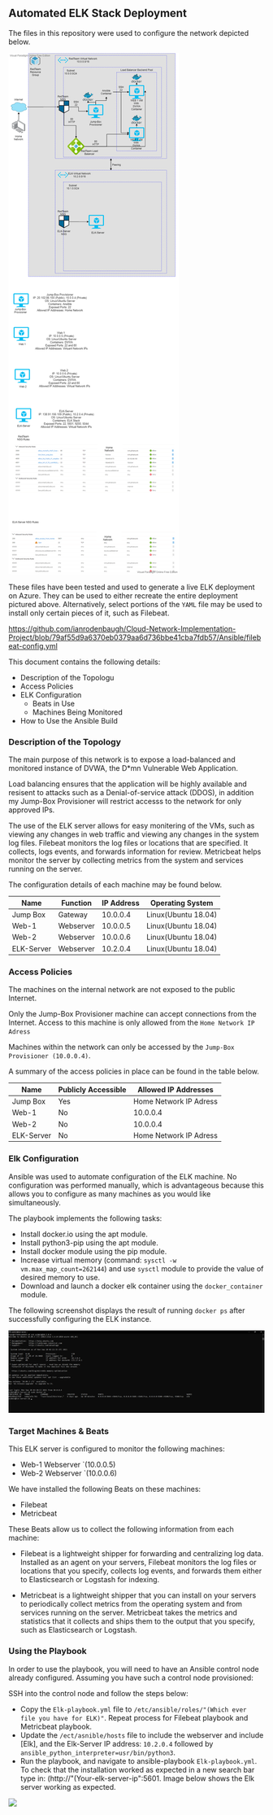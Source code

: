 ## Automated ELK Stack Deployment

The files in this repository were used to configure the network depicted below.

![](Images/NetworkDiagram.png)

These files have been tested and used to generate a live ELK deployment on Azure. They can be used to either recreate the entire deployment pictured above. Alternatively, select portions of the `YAML` file may be used to install only certain pieces of it, such as Filebeat.

  https://github.com/ianrodenbaugh/Cloud-Network-Implementation-Project/blob/79af55d9a6370eb0379aa6d736bbe41cba7fdb57/Ansible/filebeat-config.yml

This document contains the following details:
- Description of the Topologu
- Access Policies
- ELK Configuration
  - Beats in Use
  - Machines Being Monitored
- How to Use the Ansible Build


### Description of the Topology

The main purpose of this network is to expose a load-balanced and monitored instance of DVWA, the D*mn Vulnerable Web Application.

Load balancing ensures that the application will be highly available and resisent to attacks such as a Denial-of-service attack (DDOS), in addition my Jump-Box Provisioner will restrict accesss to the network for only approved IPs.

The use of the ELK server allows for easy monitering of the VMs, such as viewing any changes in web traffic and viewing any changes in the system log files. Filebeat monitors the log files or locations that are specified. It collects, logs events, and forwards information for review. Metricbeat helps monitor the server by collecting metrics from the system and services running on the server.

The configuration details of each machine may be found below.

| Name     | Function | IP Address | Operating System   |
|----------|----------|------------|------------------  |
| Jump Box | Gateway  | 10.0.0.4   | Linux(Ubuntu 18.04) |
| Web-1     | Webserver          | 10.0.0.5            | Linux(Ubuntu 18.04) |
| Web-2     | Webserver          | 10.0.0.6            | Linux(Ubuntu 18.04) |
| ELK-Server | Webserver  | 10.2.0.4          |Linux(Ubuntu 18.04)      |

### Access Policies

The machines on the internal network are not exposed to the public Internet. 

Only the Jump-Box Provisioner machine can accept connections from the Internet. Access to this machine is only allowed from the `Home Network IP Adress`

Machines within the network can only be accessed by the `Jump-Box Provisioner (10.0.0.4)`.

A summary of the access policies in place can be found in the table below.

| Name     | Publicly Accessible | Allowed IP Addresses |
|----------|---------------------|----------------------|
| Jump Box | Yes              | Home Network IP Adress    |
| Web-1         | No                    |  10.0.0.4                     |
| Web-2         |   No                  |         10.0.0.4             |
| ELK-Server         | No                     | Home Network IP Adress         |

### Elk Configuration

Ansible was used to automate configuration of the ELK machine. No configuration was performed manually, which is advantageous because this allows you to configure as many machines as you would like simultaneously.

The playbook implements the following tasks:

- Install docker.io using the apt module.
- Install python3-pip using the apt module.
- Install docker module using the pip module.
- Increase virtual memory (command: `sysctl -w vm.max_map_count=262144`) and use `sysctl` module to provide the value of desired memory to use.
- Download and launch a docker elk container using the `docker_container` module.

The following screenshot displays the result of running `docker ps` after successfully configuring the ELK instance.

![](Images/docker-ps-output.png)

### Target Machines & Beats
This ELK server is configured to monitor the following machines:
- Web-1 Webserver `(10.0.0.5)
- Web-2 Webserver `(10.0.0.6)

We have installed the following Beats on these machines:
- Filebeat
- Metricbeat

These Beats allow us to collect the following information from each machine:
- Filebeat is a lightweight shipper for forwarding and centralizing log data. Installed as an agent on your servers, Filebeat monitors the log files or locations that you specify, collects log events, and forwards them either to Elasticsearch or Logstash for indexing.

- Metricbeat is a lightweight shipper that you can install on your servers to periodically collect metrics from the operating system and from services running on the server. Metricbeat takes the metrics and statistics that it collects and ships them to the output that you specify, such as Elasticsearch or Logstash.

### Using the Playbook
In order to use the playbook, you will need to have an Ansible control node already configured. Assuming you have such a control node provisioned: 

SSH into the control node and follow the steps below:
- Copy the `Elk-playbook.yml` file to `/etc/ansible/roles/"(Which ever file you have for ELK)"`. Repeat process for Filebeat playbook and Metricbeat playbook.
- Update the `/ect/asnible/hosts`  file to include  the webserver and include [Elk], and the Elk-Server IP address: `10.2.0.4` followed by `ansible_python_interpreter=usr/bin/python3`.
- Run the playbook, and navigate to ansible-playbook `Elk-playbook.yml`. To check that the installation worked as expected in a new search bar type in: (http://"(Your-elk-server-ip":5601. Image below shows the Elk server working as expected. 

![](Kibana-Dashboard.png)
